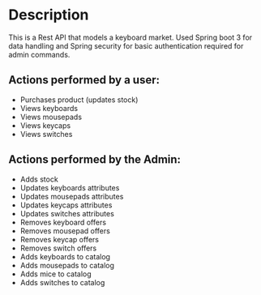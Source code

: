 # Description

This is a Rest API that models a keyboard market. Used Spring boot 3 for data handling and Spring security for basic authentication required for admin commands.

## Actions performed by a user:
- Purchases product (updates stock)
- Views keyboards
- Views mousepads
- Views keycaps
- Views switches

## Actions performed by the Admin:
- Adds stock
- Updates keyboards attributes
- Updates mousepads attributes
- Updates keycaps attributes
- Updates switches attributes
- Removes keyboard offers
- Removes mousepad offers
- Removes keycap offers
- Removes switch offers
- Adds keyboards to catalog
- Adds mousepads to catalog
- Adds mice to catalog
- Adds switches to catalog